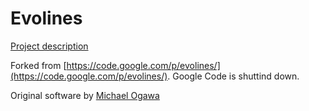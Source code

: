 # Evolines

[Project description](http://www.michaelogawa.com/research/storylines/)

Forked from [https://code.google.com/p/evolines/](https://code.google.com/p/evolines/). Google Code is shuttind down.

Original software by [Michael Ogawa](http://www.michaelogawa.com/research/storylines/)